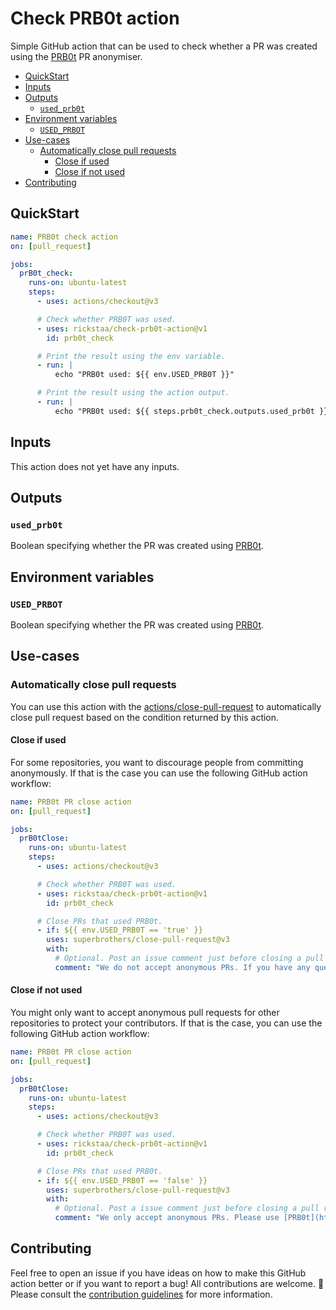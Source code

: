 # Check PRB0t action <!-- omit in toc -->

Simple GitHub action that can be used to check whether a PR was created using the [PRB0t](https://github.com/PRB0t/PRB0t) PR anonymiser.

- [QuickStart](#quickstart)
- [Inputs](#inputs)
- [Outputs](#outputs)
  - [`used_prb0t`](#used_prb0t)
- [Environment variables](#environment-variables)
  - [`USED_PRBOT`](#used_prbot)
- [Use-cases](#use-cases)
  - [Automatically close pull requests](#automatically-close-pull-requests)
    - [Close if used](#close-if-used)
    - [Close if not used](#close-if-not-used)
- [Contributing](#contributing)

## QuickStart

```yml
name: PRB0t check action
on: [pull_request]

jobs:
  prB0t_check:
    runs-on: ubuntu-latest
    steps:
      - uses: actions/checkout@v3

      # Check whether PRB0T was used.
      - uses: rickstaa/check-prb0t-action@v1
        id: prb0t_check

      # Print the result using the env variable.
      - run: |
          echo "PRB0t used: ${{ env.USED_PRB0T }}"

      # Print the result using the action output.
      - run: |
          echo "PRB0t used: ${{ steps.prb0t_check.outputs.used_prb0t }}"
```

## Inputs

This action does not yet have any inputs.

## Outputs

### `used_prb0t`

Boolean specifying whether the PR was created using [PRB0t](https://github.com/PRB0t/PRB0t).

## Environment variables

### `USED_PRBOT`

Boolean specifying whether the PR was created using [PRB0t](https://github.com/PRB0t/PRB0t).

## Use-cases

### Automatically close pull requests

You can use this action with the [actions/close-pull-request](https://github.com/marketplace/actions/close-pull-request) to automatically close pull request based on the condition returned by this action.

#### Close if used

For some repositories, you want to discourage people from committing anonymously. If that is the case you can use the following GitHub action workflow:

```yml
name: PRB0t PR close action
on: [pull_request]

jobs:
  prB0tClose:
    runs-on: ubuntu-latest
    steps:
      - uses: actions/checkout@v3

      # Check whether PRB0T was used.
      - uses: rickstaa/check-prb0t-action@v1
        id: prb0t_check

      # Close PRs that used PRB0t.
      - if: ${{ env.USED_PRB0T == 'true' }}
        uses: superbrothers/close-pull-request@v3
        with:
          # Optional. Post an issue comment just before closing a pull request.
          comment: "We do not accept anonymous PRs. If you have any questions, please feel free to contact us."
```

#### Close if not used

You might only want to accept anonymous pull requests for other repositories to protect your contributors. If that is the case, you can use the following GitHub action workflow:

```yml
name: PRB0t PR close action
on: [pull_request]

jobs:
  prB0tClose:
    runs-on: ubuntu-latest
    steps:
      - uses: actions/checkout@v3

      # Check whether PRB0T was used.
      - uses: rickstaa/check-prb0t-action@v1
        id: prb0t_check

      # Close PRs that used PRB0t.
      - if: ${{ env.USED_PRB0T == 'false' }}
        uses: superbrothers/close-pull-request@v3
        with:
          # Optional. Post a issue comment just before closing a pull request.
          comment: "We only accept anonymous PRs. Please use [PRB0t](https://github.com/PRB0t/PRB0t) for creating your PR."
```

## Contributing

Feel free to open an issue if you have ideas on how to make this GitHub action better or if you want to report a bug! All contributions are welcome. :rocket: Please consult the [contribution guidelines](CONTRIBUTING.md) for more information.
